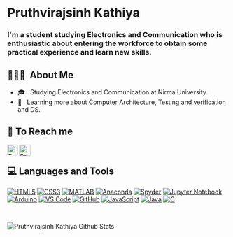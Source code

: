 # Pruthvirajsinh Kathiya
### I'm a student studying Electronics and Communication who is enthusiastic about entering the workforce to obtain some practical experience and learn new skills.


## 👨🏻‍💻 &nbsp;About Me 
- 🎓 &nbsp; Studying Electronics and Communication at Nirma University.
- 🌱 &nbsp; Learning more about Computer Architecture, Testing and verification and DS.

## 🙋 To Reach me 
<a href="https://in.linkedin.com/in/pruthvirajsinhkathiya/">
  <img align="left" alt="Pruthvirajsinh kathiya | Linkedin" width="24px" src="https://github.com/TheDudeThatCode/TheDudeThatCode/blob/master/Assets/Linkedin.svg" />
</a>
<a href="mailto:pruthvirajsinhkathiya123@gmail.com">
  <img align="left" alt="Pruthvirajsinh Kathiya | Gmail" width="26px" src="https://github.com/TheDudeThatCode/TheDudeThatCode/blob/master/Assets/Gmail.svg" />
</a>
<br>

## 💻 Languages and Tools

[![HTML5](https://img.shields.io/badge/-HTML5-E34F26?style=flat&logo=html5&logoColor=white&link=https://github.com/Pruthvirajsinh7)](https://github.com/Pruthvirajsinh7) 
[![CSS3](https://img.shields.io/badge/-CSS3-1572B6?style=flat&logo=css3&link=https://github.com/Pruthvirajsinh7)](https://github.com/Pruthvirajsinh7) 
[![MATLAB](https://img.shields.io/badge/-MATLAB-orange?style=flat&logo=mathworks&link=https://github.com/pruthvirajsinh7)](https://github.com/Pruthvirajsinh7)
[![Anaconda](https://img.shields.io/badge/-Anaconda-44A833?style=flat&logo=anaconda&logoColor=white&link=https://anaconda.org/Pruthvirajsinh7)](https://anaconda.org/Pruthvirajsinh7)
[![Spyder](https://img.shields.io/badge/-Spyder-FFD43B?style=flat&logo=spyder-ide&logoColor=white&link=https://github.com/Pruthvirajsinh7)](https://github.com/Pruthvirajsinh7)
[![Jupyter Notebook](https://img.shields.io/badge/-Jupyter%20Notebook-F37626?style=flat&logo=jupyter&logoColor=white&link=https://github.com/Pruthvirajsinh7)](https://github.com/Pruthvirajsinh7)
[![Arduino](https://img.shields.io/badge/-Arduino-00979D?style=flat&logo=arduino&logoColor=white&link=https://github.com/Pruthvirajsinh7)](https://github.com/Pruthvirajsinh7)
[![VS Code](https://img.shields.io/badge/-VS%20Code-007ACC?style=flat&logo=visual-studio-code&logoColor=white&link=https://github.com/Pruthvirajsinh7)](https://github.com/Pruthvirajsinh7)
[![GitHub](https://img.shields.io/badge/-GitHub-181717?style=flat&logo=github&logoColor=white&link=https://github.com/Pruthvirajsinh7)](https://github.com/Pruthvirajsinh7)
[![JavaScript](https://img.shields.io/badge/-JavaScript-black?style=flat&logo=javascript&link=https://github.com/Pruthvirajsinh7)](https://github.com/Pruthvirajsinh7)
[![Java](https://img.shields.io/badge/-Java-007396?style=flat&logo=java&link=https://github.com/Pruthvirajsinh7)](https://github.com/Pruthvirajsinh7)
[![C](https://img.shields.io/badge/-C-A8B9CC?style=flat&logo=c&link=https://github.com/Pruthvirajsinh7)](https://github.com/Pruthvirajsinh7)

<br>

![Pruthvirajsinh Kathiya Github Stats](https://github-readme-stats.vercel.app/api?username=Pruthvirajsinh7&show_icons=true&title_color=fff&icon_color=79ff97&text_color=9f9f9f&bg_color=151515)
<!--
**Pruthvirajsinh7/Pruthvirajsinh7** is a ✨ _special_ ✨ repository because its `README.md` (this file) appears on your GitHub profile.

Here are some ideas to get you started:

- 🔭 I’m currently working on ...
- 🌱 I’m currently learning ...
- 👯 I’m looking to collaborate on ...
- 🤔 I’m looking for help with ...
- 💬 Ask me about ...
- 📫 How to reach me: ...
- 😄 Pronouns: ...
- ⚡ Fun fact: ...
-->
